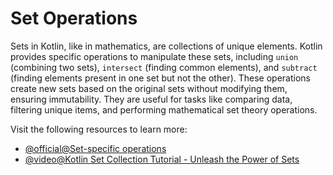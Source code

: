 # Set Operations

Sets in Kotlin, like in mathematics, are collections of unique elements. Kotlin provides specific operations to manipulate these sets, including `union` (combining two sets), `intersect` (finding common elements), and `subtract` (finding elements present in one set but not the other). These operations create new sets based on the original sets without modifying them, ensuring immutability. They are useful for tasks like comparing data, filtering unique items, and performing mathematical set theory operations.

Visit the following resources to learn more:

- [@official@Set-specific operations](https://kotlinlang.org/docs/set-operations.html)
- [@video@Kotlin Set Collection Tutorial - Unleash the Power of Sets](https://www.youtube.com/watch?v=qtoJLkv4Zd0)